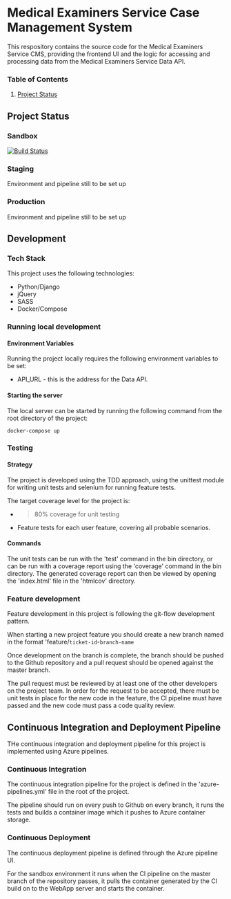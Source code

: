 # Medical Examiners Service Case Management System

This respository contains the source code for the Medical Examiners Service CMS, providing the frontend UI and the logic for accessing and processing data from the Medical Examiners Service Data API.

### Table of Contents
1. [Project Status](#project-status)


## Project Status

### Sandbox

[![Build Status](https://dev.azure.com/DougMills/medical_examiner_front_end/_apis/build/status/methodsanalytics.medical_examiner_front_end_docker?branchName=master)](https://dev.azure.com/DougMills/medical_examiner_front_end/_build/latest?definitionId=6&branchName=master)

### Staging

Environment and pipeline still to be set up

### Production

Environment and pipeline still to be set up

## Development

### Tech Stack

This project uses the following technologies:

- Python/Django
- jQuery
- SASS
- Docker/Compose

### Running local development 

#### Environment Variables

Running the project locally requires the following environment variables to be set:

- API_URL - this is the address for the Data API.

#### Starting the server

The local server can be started by running the following command from the root directory of the project:

```
docker-compose up
```

### Testing

#### Strategy

The project is developed using the TDD approach, using the unittest module for writing unit tests and selenium for running feature tests.

The target coverage level for the project is:

- >80% coverage for unit testing
- Feature tests for each user feature, covering all probable scenarios.

#### Commands

The unit tests can be run with the 'test' command in the bin directory, or can be run with a coverage report using the 'coverage' command in the bin directory. The generated coverage report can then be viewed by opening the 'index.html' file in the 'htmlcov' directory.

### Feature development

Feature development in this project is following the git-flow development pattern.

When starting a new project feature you should create a new branch named in the format 'feature/`ticket-id`-`branch-name`

Once development on the branch is complete, the branch should be pushed to the Github repository and a pull request should be opened against the master branch.

The pull request must be reviewed by at least one of the other developers on the project team. In order for the request to be accepted, there must be unit tests in place for the new code in the feature, the CI pipeline must have passed and the new code must pass a code quality review.

## Continuous Integration and Deployment Pipeline

THe continuous integration and deployment pipeline for this project is implemented using Azure pipelines.

### Continuous Integration

The continuous integration pipeline for the project is defined in the 'azure-pipelines.yml' file in the root of the project.

The pipeline should run on every push to Github on every branch, it runs the tests and builds a container image which it pushes to Azure container storage.

### Continuous Deployment

The continuous deployment pipeline is defined through the Azure pipeline UI.

For the sandbox environment it runs when the CI pipeline on the master branch of the repository passes, it pulls the container generated by the CI build on to the WebApp server and starts the container.
